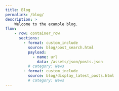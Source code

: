 ```yaml
---
title: Blog
permalink: /blog/
description: >
    Welcome to the example blog.
flow:
    - row: container_row
      sections:
        - format: custom_include
          source: blog/post_search.html
          payload:
            - name: url
              data: /assets/json/posts.json
          # category: News
        - format: custom_include
          source: blog/display_latest_posts.html
          # category: News
---
```

